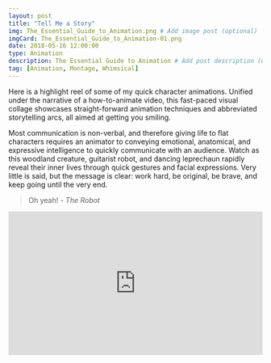 ```yaml
---
layout: post
title: "Tell Me a Story"
img: The_Essential_Guide_to_Animation.png # Add image post (optional)
imgCard: The_Essential_Guide_to_Animation-01.png
date: 2018-05-16 12:00:00 
type: Animation
description: The Essential Guide to Animation # Add post description (optional)
tag: [Animation, Montage, Whimsical]
---
```

Here is a highlight reel of some of my quick character animations.  Unified under the narrative of a how-to-animate video, this fast-paced visual collage showcases straight-forward animation techniques and abbreviated storytelling arcs, all aimed at getting you smiling.

Most communication is non-verbal, and therefore giving life to flat characters requires an animator to conveying emotional, anatomical, and expressive intelligence to quickly communicate with an audience.  Watch as this woodland creature, guitarist robot, and dancing leprechaun rapidly reveal their inner lives through quick gestures and facial expressions.  Very little is said, but the message is clear: work hard, be original, be brave, and keep going until the very end.  


> Oh yeah! <cite>- The Robot</cite><br/>

<div style="padding:56.25% 0 0 0;position:relative;"><iframe src="https://player.vimeo.com/video/270125816?byline=0&portrait=0" style="position:absolute;top:0;left:0;width:100%;height:100%;" frameborder="0" webkitallowfullscreen mozallowfullscreen allowfullscreen></iframe></div><script src="https://player.vimeo.com/api/player.js"></script>
<br/>